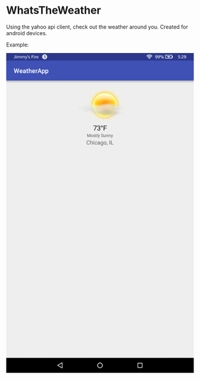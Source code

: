 # WhatsTheWeather
Using the yahoo api client, check out the weather around you. Created for android devices.

Example:

![Demo image](https://github.com/carlso70/WhatsTheWeather/blob/master/Screenshot_2016-07-16-17-29-24.png)
